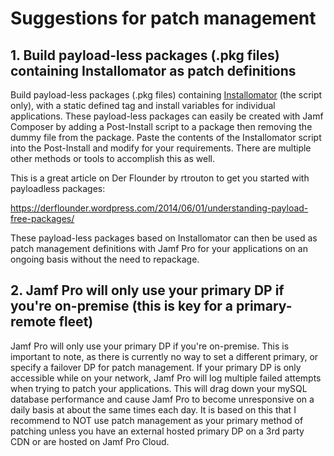 # Suggestions for patch management

## 1. Build payload-less packages (.pkg files) containing Installomator as patch definitions

Build payload-less packages (.pkg files) containing [Installomator](https://github.com/Installomator/Installomator) (the script only), with a static defined tag and install variables for individual applications. 
These payload-less packages can easily be created with Jamf Composer by adding a Post-Install script to a package then removing the dummy file from the package. Paste the contents of the Installomator script into the Post-Install and modify for your requirements. There are multiple other methods or tools to accomplish this as well.

This is a great article on Der Flounder by rtrouton to get you started with payloadless packages:

https://derflounder.wordpress.com/2014/06/01/understanding-payload-free-packages/

These payload-less packages based on Installomator can then be used as patch management definitions with Jamf Pro for your applications on an ongoing basis without the need to repackage.

## 2. Jamf Pro will only use your primary DP if you're on-premise (this is key for a primary-remote fleet)

Jamf Pro will only use your primary DP if you're on-premise. This is important to note, as there is currently no way to set a different primary, or specify a failover DP for patch management. If your primary DP is only accessible while on your network, Jamf Pro will log multiple failed attempts when trying to patch your applications. This will drag down your mySQL database performance and cause Jamf Pro to become unresponsive on a daily basis at about the same times each day. It is based on this that I recommend to NOT use patch management as your primary method of patching unless you have an external hosted primary DP on a 3rd party CDN or are hosted on Jamf Pro Cloud.
